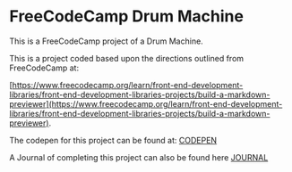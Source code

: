# FreeCodeCamp Drum Machine

This is a FreeCodeCamp project of a Drum Machine. 

This is a project coded based upon the directions outlined from FreeCodeCamp at: 

[https://www.freecodecamp.org/learn/front-end-development-libraries/front-end-development-libraries-projects/build-a-markdown-previewer](https://www.freecodecamp.org/learn/front-end-development-libraries/front-end-development-libraries-projects/build-a-markdown-previewer).

The codepen for this project can be found at: [CODEPEN](https://codepen.io/ashtagging/pen/JjvYXQm)

A Journal of completing this project can also be found here [JOURNAL](https://stealth-pawpaw-91a.notion.site/Markdown-Previewer-3770866d5e5c438ea7c0135e1fcab9e8)